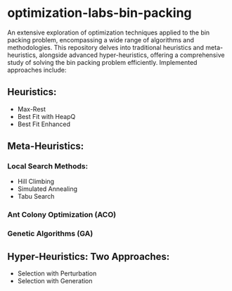 # optimization-labs-bin-packing
An extensive exploration of optimization techniques applied to the bin packing problem, encompassing a wide range of algorithms and methodologies. This repository delves into traditional heuristics and meta-heuristics, alongside advanced hyper-heuristics, offering a comprehensive study of solving the bin packing problem efficiently. Implemented approaches include:

## Heuristics:
- Max-Rest
- Best Fit with HeapQ
- Best Fit Enhanced
## Meta-Heuristics:
### Local Search Methods:
- Hill Climbing
- Simulated Annealing
- Tabu Search
### Ant Colony Optimization (ACO)
### Genetic Algorithms (GA)
## Hyper-Heuristics: Two Approaches:
- Selection with Perturbation
- Selection with Generation
